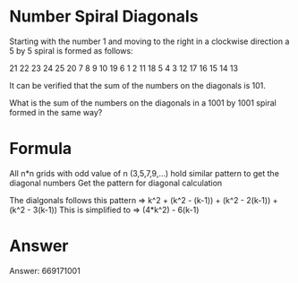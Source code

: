 # Number Spiral Diagonals

Starting with the number 1 and moving to the right in a clockwise direction a 5 by 5 spiral is formed as follows:

21 22 23 24 25
20  7  8  9 10
19  6  1  2 11
18  5  4  3 12
17 16 15 14 13

It can be verified that the sum of the numbers on the diagonals is 101.

What is the sum of the numbers on the diagonals in a 1001 by 1001 spiral formed in the same way?

# Formula

All n*n grids with odd value of n (3,5,7,9,...) hold similar pattern to get the diagonal numbers
Get the pattern for diagonal calculation

The dialgonals follows this pattern => k^2 + (k^2 - (k-1)) + (k^2 - 2(k-1)) + (k^2 - 3(k-1))
This is simplified to => (4*k^2) - 6(k-1)

# Answer

Answer: 669171001